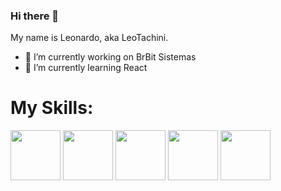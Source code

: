 ### Hi there 👋
My name is Leonardo, aka LeoTachini.

- 🔭 I’m currently working on BrBit Sistemas
- 🌱 I’m currently learning React
<!--
**leotachini/leotachini** is a ✨ _special_ ✨ repository because its `README.md` (this file) appears on your GitHub profile.

Here are some ideas to get you started:

- 🔭 I’m currently working on BrBit Sistemas
- 🌱 I’m currently learning React
- 👯 I’m looking to collaborate on ...
- 🤔 I’m looking for help with ...
- 💬 Ask me about ...
- 📫 How to reach me: ...
- 😄 Pronouns: ...
- ⚡ Fun fact: ...
-->
<div>
<h1>My Skills:</h1>
<img style="width:80px;height:80px;" src="https://github.com/leotachini/leotachini/assets/96491016/c5ac16e9-36b1-4af6-b86a-44eda64a6118"></img>
<img style="width:80px;height:80px;" src="https://github.com/leotachini/leotachini/assets/96491016/4fe57c3d-1fd2-43a4-aaf4-85b2dbf0ff85"></img>
<img style="width:80px;height:80px;" src="https://github.com/leotachini/leotachini/assets/96491016/abf88ff8-a7e7-4526-b67b-68da1b1e5e7e"></img>
<img style="width:80px;height:80px;" src="https://github.com/leotachini/leotachini/assets/96491016/da430f4d-f0ae-4f81-8afa-3384b2a59b31"></img>
<img style="width:80px;height:80px;" src="https://github.com/leotachini/leotachini/assets/96491016/a5001d44-ac87-410f-ad1e-4a1555532002"></img>



</div>
<!--colocar api pokemon aleatorio-->
